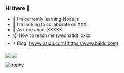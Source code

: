 ### Hi there 👋

- 🌱 I’m currently learning Node.js
- 👯 I’m looking to collaborate on XXX
- 💬 Ask me about XXXXX
- 📫 How to reach me (wechatId): xxxx
- ⚡ Blog: [www.baidu.com](https://www.baidu.com)

<span>
  <img align="center" src="https://github-readme-stats.vercel.app/api?username=qmlqmlqml&count_private=true&show_icons=true&&theme=onedark" />
</span>

<span>
  <img align="center" src="https://github-readme-stats.vercel.app/api/top-langs/?username=qmlqmlqml&theme=onedark&layout=compact" />
</span>


[![trophy](https://github-profile-trophy.vercel.app/?username=qmlqmlqml&theme=onedark&rank=SECRET,SSS,SS,S,AAA,AA,A)](https://github.com/ryo-ma/github-profile-trophy)

